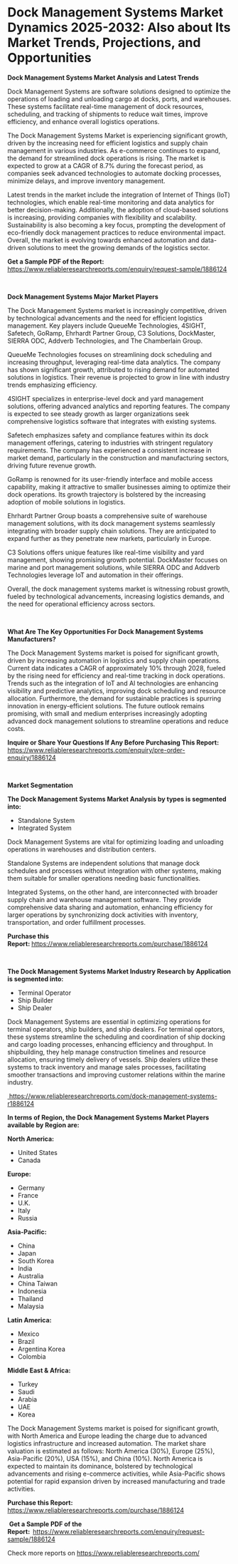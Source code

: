 <p><h1>Dock Management Systems Market Dynamics 2025-2032: Also about Its Market Trends, Projections, and Opportunities</h1></p><p><strong>Dock Management Systems Market Analysis and Latest Trends</strong></p>
<p><p>Dock Management Systems are software solutions designed to optimize the operations of loading and unloading cargo at docks, ports, and warehouses. These systems facilitate real-time management of dock resources, scheduling, and tracking of shipments to reduce wait times, improve efficiency, and enhance overall logistics operations. </p><p>The Dock Management Systems Market is experiencing significant growth, driven by the increasing need for efficient logistics and supply chain management in various industries. As e-commerce continues to expand, the demand for streamlined dock operations is rising. The market is expected to grow at a CAGR of 8.7% during the forecast period, as companies seek advanced technologies to automate docking processes, minimize delays, and improve inventory management.</p><p>Latest trends in the market include the integration of Internet of Things (IoT) technologies, which enable real-time monitoring and data analytics for better decision-making. Additionally, the adoption of cloud-based solutions is increasing, providing companies with flexibility and scalability. Sustainability is also becoming a key focus, prompting the development of eco-friendly dock management practices to reduce environmental impact. Overall, the market is evolving towards enhanced automation and data-driven solutions to meet the growing demands of the logistics sector.</p></p>
<p><strong>Get a Sample PDF of the Report:&nbsp;</strong> <a href="https://www.reliableresearchreports.com/enquiry/request-sample/1886124?utm_campaign=33&utm_medium=2&utm_source=Github&utm_content=ia&utm_term=11032025&utm_id=dock-management-systems">https://www.reliableresearchreports.com/enquiry/request-sample/1886124</a></p>
<p>&nbsp;</p>
<p><strong>Dock Management Systems Major Market Players</strong></p>
<p><p>The Dock Management Systems market is increasingly competitive, driven by technological advancements and the need for efficient logistics management. Key players include QueueMe Technologies, 4SIGHT, Safetech, GoRamp, Ehrhardt Partner Group, C3 Solutions, DockMaster, SIERRA ODC, Addverb Technologies, and The Chamberlain Group.</p><p>QueueMe Technologies focuses on streamlining dock scheduling and increasing throughput, leveraging real-time data analytics. The company has shown significant growth, attributed to rising demand for automated solutions in logistics. Their revenue is projected to grow in line with industry trends emphasizing efficiency.</p><p>4SIGHT specializes in enterprise-level dock and yard management solutions, offering advanced analytics and reporting features. The company is expected to see steady growth as larger organizations seek comprehensive logistics software that integrates with existing systems. </p><p>Safetech emphasizes safety and compliance features within its dock management offerings, catering to industries with stringent regulatory requirements. The company has experienced a consistent increase in market demand, particularly in the construction and manufacturing sectors, driving future revenue growth.</p><p>GoRamp is renowned for its user-friendly interface and mobile access capability, making it attractive to smaller businesses aiming to optimize their dock operations. Its growth trajectory is bolstered by the increasing adoption of mobile solutions in logistics.</p><p>Ehrhardt Partner Group boasts a comprehensive suite of warehouse management solutions, with its dock management systems seamlessly integrating with broader supply chain solutions. They are anticipated to expand further as they penetrate new markets, particularly in Europe.</p><p>C3 Solutions offers unique features like real-time visibility and yard management, showing promising growth potential. DockMaster focuses on marine and port management solutions, while SIERRA ODC and Addverb Technologies leverage IoT and automation in their offerings. </p><p>Overall, the dock management systems market is witnessing robust growth, fueled by technological advancements, increasing logistics demands, and the need for operational efficiency across sectors.</p></p>
<p>&nbsp;</p>
<p><strong>What Are The Key Opportunities For Dock Management Systems Manufacturers?</strong></p>
<p><p>The Dock Management Systems market is poised for significant growth, driven by increasing automation in logistics and supply chain operations. Current data indicates a CAGR of approximately 10% through 2028, fueled by the rising need for efficiency and real-time tracking in dock operations. Trends such as the integration of IoT and AI technologies are enhancing visibility and predictive analytics, improving dock scheduling and resource allocation. Furthermore, the demand for sustainable practices is spurring innovation in energy-efficient solutions. The future outlook remains promising, with small and medium enterprises increasingly adopting advanced dock management solutions to streamline operations and reduce costs.</p></p>
<p><strong>Inquire or Share Your Questions If Any Before Purchasing This Report:</strong> <a href="https://www.reliableresearchreports.com/enquiry/pre-order-enquiry/1886124?utm_campaign=33&utm_medium=2&utm_source=Github&utm_content=ia&utm_term=11032025&utm_id=dock-management-systems">https://www.reliableresearchreports.com/enquiry/pre-order-enquiry/1886124</a></p>
<p>&nbsp;</p>
<p><strong>Market Segmentation</strong></p>
<p><strong>The Dock Management Systems Market Analysis by types is segmented into:</strong></p>
<p><ul><li>Standalone System</li><li>Integrated System</li></ul></p>
<p><p>Dock Management Systems are vital for optimizing loading and unloading operations in warehouses and distribution centers. </p><p>Standalone Systems are independent solutions that manage dock schedules and processes without integration with other systems, making them suitable for smaller operations needing basic functionalities.</p><p>Integrated Systems, on the other hand, are interconnected with broader supply chain and warehouse management software. They provide comprehensive data sharing and automation, enhancing efficiency for larger operations by synchronizing dock activities with inventory, transportation, and order fulfillment processes.</p></p>
<p><strong>Purchase this Report:&nbsp;</strong><a href="https://www.reliableresearchreports.com/purchase/1886124?utm_campaign=33&utm_medium=2&utm_source=Github&utm_content=ia&utm_term=11032025&utm_id=dock-management-systems">https://www.reliableresearchreports.com/purchase/1886124</a></p>
<p>&nbsp;</p>
<p><strong>The Dock Management Systems Market Industry Research by Application is segmented into:</strong></p>
<p><ul><li>Terminal Operator</li><li>Ship Builder</li><li>Ship Dealer</li></ul></p>
<p><p>Dock Management Systems are essential in optimizing operations for terminal operators, ship builders, and ship dealers. For terminal operators, these systems streamline the scheduling and coordination of ship docking and cargo loading processes, enhancing efficiency and throughput. In shipbuilding, they help manage construction timelines and resource allocation, ensuring timely delivery of vessels. Ship dealers utilize these systems to track inventory and manage sales processes, facilitating smoother transactions and improving customer relations within the marine industry.</p></p>
<p><a href="https://www.reliableresearchreports.com/dock-management-systems-r1886124?utm_campaign=33&utm_medium=2&utm_source=Github&utm_content=ia&utm_term=11032025&utm_id=dock-management-systems">&nbsp;https://www.reliableresearchreports.com/dock-management-systems-r1886124</a></p>
<p><strong>In terms of Region, the Dock Management Systems Market Players available by Region are:</strong></p>
<p>
    <p> <strong> North America: </strong>
        <ul>
            <li>United States</li>
            <li>Canada</li>
        </ul>
        </p> 
    <p> <strong> Europe: </strong>
        <ul>
            <li>Germany</li>
            <li>France</li>
            <li>U.K.</li>
            <li>Italy</li>
            <li>Russia</li>
        </ul>
        </p> 
    <p> <strong> Asia-Pacific: </strong>
        <ul>
            <li>China</li>
            <li>Japan</li>
            <li>South Korea</li>
            <li>India</li>
            <li>Australia</li>
            <li>China Taiwan</li>
            <li>Indonesia</li>
            <li>Thailand</li>
            <li>Malaysia</li>
        </ul>
        </p> 
    <p> <strong> Latin America: </strong>
        <ul>
            <li>Mexico</li>
            <li>Brazil</li>
            <li>Argentina Korea</li>
            <li>Colombia</li>
        </ul>
        </p> 
    <p> <strong> Middle East & Africa: </strong>
        <ul>
            <li>Turkey</li>
            <li>Saudi</li>
            <li>Arabia</li>
            <li>UAE</li>
            <li>Korea</li>
        </ul>
    </p>
    </p>
<p><p>The Dock Management Systems market is poised for significant growth, with North America and Europe leading the charge due to advanced logistics infrastructure and increased automation. The market share valuation is estimated as follows: North America (30%), Europe (25%), Asia-Pacific (20%), USA (15%), and China (10%). North America is expected to maintain its dominance, bolstered by technological advancements and rising e-commerce activities, while Asia-Pacific shows potential for rapid expansion driven by increased manufacturing and trade activities.</p></p>
<p><strong>Purchase this Report: </strong><a href="https://www.reliableresearchreports.com/purchase/1886124?utm_campaign=33&utm_medium=2&utm_source=Github&utm_content=ia&utm_term=11032025&utm_id=dock-management-systems">https://www.reliableresearchreports.com/purchase/1886124</a></p>
<p>&nbsp;<strong>Get a Sample PDF of the Report:&nbsp;&nbsp;</strong><a href="https://www.reliableresearchreports.com/enquiry/request-sample/1886124?utm_campaign=33&utm_medium=2&utm_source=Github&utm_content=ia&utm_term=11032025&utm_id=dock-management-systems">https://www.reliableresearchreports.com/enquiry/request-sample/1886124</a></p>
<p><strong></strong></p>
<p>Check more reports on <a href="https://www.reliableresearchreports.com/?utm_campaign=33&utm_medium=2&utm_source=Github&utm_content=ia&utm_term=11032025&utm_id=dock-management-systems">https://www.reliableresearchreports.com/</a></p>